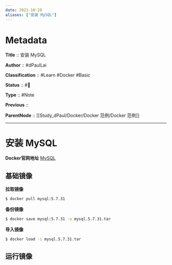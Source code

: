 ```yaml
---
date: 2021-10-28
aliases: ["安装 MySQL"]
---
```


# Metadata

**Title** :: 安装 MySQL

**Author** :: #dPaulLai

**Classification** :: #Learn #Docker #Basic

**Status** :: #🌱

**Type** :: #Note

**Previous** ::

**ParentNode** :: [[Study_dPaul/Docker/Docker 范例/Docker 范例]]

---

# 安装 MySQL

**Docker官网地址** [MySQL](https://hub.docker.com/_/mysql)

## 基础镜像

**拉取镜像**
```bash
$ docker pull mysql:5.7.31
```

**备份镜像**
```bash
$ docker save mysql:5.7.31 -o mysql.5.7.31.tar
```

**导入镜像**
```bash
$ docker load -i mysql.5.7.31.tar
```

## 运行镜像
